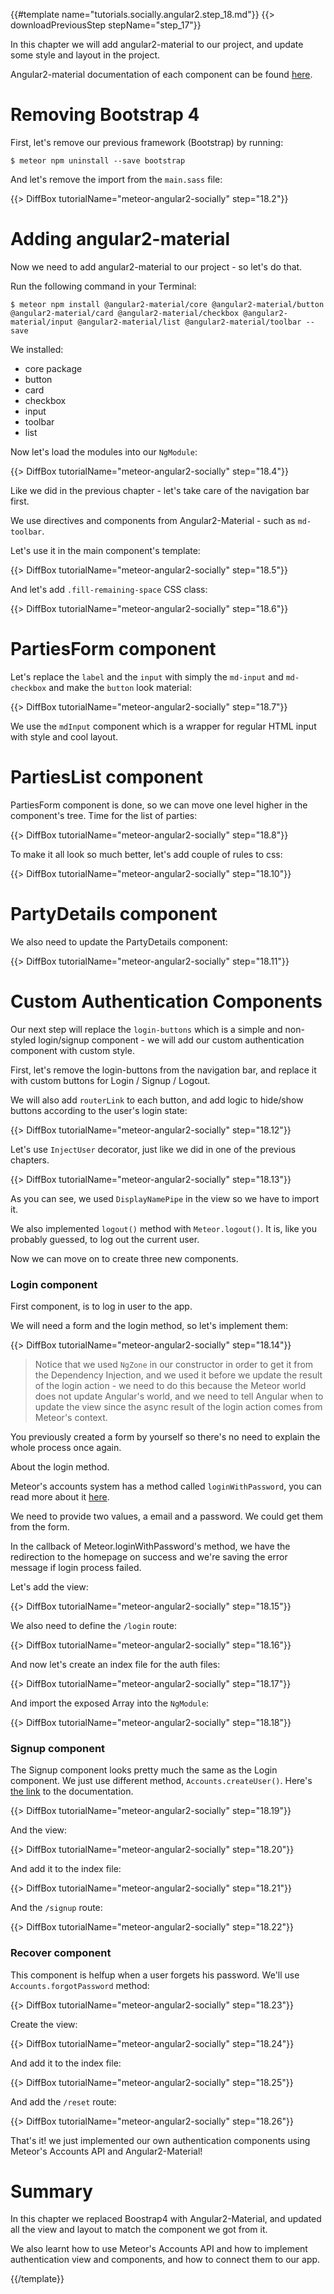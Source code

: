 {{#template name="tutorials.socially.angular2.step_18.md"}}
{{> downloadPreviousStep stepName="step_17"}}

In this chapter we will add angular2-material to our project, and update some style and layout in the project.

Angular2-material documentation of each component can be found [here](https://github.com/angular/material2/tree/master/src/components).

# Removing Bootstrap 4

First, let's remove our previous framework (Bootstrap) by running:

    $ meteor npm uninstall --save bootstrap

And let's remove the import from the `main.sass` file:

{{> DiffBox tutorialName="meteor-angular2-socially" step="18.2"}}

# Adding angular2-material

Now we need to add angular2-material to our project - so let's do that.

Run the following command in your Terminal:

    $ meteor npm install @angular2-material/core @angular2-material/button @angular2-material/card @angular2-material/checkbox @angular2-material/input @angular2-material/list @angular2-material/toolbar --save

We installed:

- core package
- button
- card
- checkbox
- input
- toolbar
- list

Now let's load the modules into our `NgModule`:

{{> DiffBox tutorialName="meteor-angular2-socially" step="18.4"}}

Like we did in the previous chapter - let's take care of the navigation bar first.

We use directives and components from Angular2-Material - such as `md-toolbar`.

Let's use it in the main component's template:

{{> DiffBox tutorialName="meteor-angular2-socially" step="18.5"}}

And let's add `.fill-remaining-space` CSS class:

{{> DiffBox tutorialName="meteor-angular2-socially" step="18.6"}}

# PartiesForm component

Let's replace the `label` and the `input` with simply the `md-input` and `md-checkbox` and make the `button` look material:

{{> DiffBox tutorialName="meteor-angular2-socially" step="18.7"}}

We use the `mdInput` component which is a wrapper for regular HTML input with style and cool layout.

# PartiesList component

PartiesForm component is done, so we can move one level higher in the component's tree. Time for the list of parties:

{{> DiffBox tutorialName="meteor-angular2-socially" step="18.8"}}

To make it all look so much better, let's add couple of rules to css:

{{> DiffBox tutorialName="meteor-angular2-socially" step="18.10"}}

# PartyDetails component

We also need to update the PartyDetails component:

{{> DiffBox tutorialName="meteor-angular2-socially" step="18.11"}}

# Custom Authentication Components

Our next step will replace the `login-buttons` which is a simple and non-styled login/signup component - we will add our custom authentication component with custom style.

First, let's remove the login-buttons from the navigation bar, and replace it with custom buttons for Login / Signup / Logout.

We will also add `routerLink` to each button, and add logic to hide/show buttons according to the user's login state:

{{> DiffBox tutorialName="meteor-angular2-socially" step="18.12"}}

Let's use `InjectUser` decorator, just like we did in one of the previous chapters.

{{> DiffBox tutorialName="meteor-angular2-socially" step="18.13"}}

As you can see, we used `DisplayNamePipe` in the view so we have to import it.

We also implemented `logout()` method with `Meteor.logout()`. It is, like you probably guessed, to log out the current user.

Now we can move on to create three new components.

### Login component

First component, is to log in user to the app.

We will need a form and the login method, so let's implement them:

{{> DiffBox tutorialName="meteor-angular2-socially" step="18.14"}}

> Notice that we used `NgZone` in our constructor in order to get it from the Dependency Injection, and we used it before we update the result of the login action - we need to do this because the Meteor world does not update Angular's world, and we need to tell Angular when to update the view since the async result of the login action comes from Meteor's context.

You previously created a form by yourself so there's no need to explain the whole process once again.

About the login method.

Meteor's accounts system has a method called `loginWithPassword`, you can read more about it [here](http://docs.meteor.com/api/accounts.html#Meteor-loginWithPassword).

We need to provide two values, a email and a password. We could get them from the form.

In the callback of Meteor.loginWithPassword's method, we have the redirection to the homepage on success and we're saving the error message if login process failed.

Let's add the view:

{{> DiffBox tutorialName="meteor-angular2-socially" step="18.15"}}

We also need to define the `/login` route:

{{> DiffBox tutorialName="meteor-angular2-socially" step="18.16"}}

And now let's create an index file for the auth files:

{{> DiffBox tutorialName="meteor-angular2-socially" step="18.17"}}

And import the exposed Array into the `NgModule`:

{{> DiffBox tutorialName="meteor-angular2-socially" step="18.18"}}

### Signup component

The Signup component looks pretty much the same as the Login component. We just use different method, `Accounts.createUser()`. Here's [the link](http://docs.meteor.com/api/passwords.html#Accounts-createUser) to the documentation.

{{> DiffBox tutorialName="meteor-angular2-socially" step="18.19"}}

And the view:

{{> DiffBox tutorialName="meteor-angular2-socially" step="18.20"}}

And add it to the index file:

{{> DiffBox tutorialName="meteor-angular2-socially" step="18.21"}}

And the `/signup` route:

{{> DiffBox tutorialName="meteor-angular2-socially" step="18.22"}}

### Recover component

This component is helfup when a user forgets his password. We'll use `Accounts.forgotPassword` method:

{{> DiffBox tutorialName="meteor-angular2-socially" step="18.23"}}

Create the view:

{{> DiffBox tutorialName="meteor-angular2-socially" step="18.24"}}

And add it to the index file:

{{> DiffBox tutorialName="meteor-angular2-socially" step="18.25"}}

And add the `/reset` route:

{{> DiffBox tutorialName="meteor-angular2-socially" step="18.26"}}

That's it! we just implemented our own authentication components using Meteor's Accounts API and Angular2-Material!

# Summary

In this chapter we replaced Boostrap4 with Angular2-Material, and updated all the view and layout to match the component we got from it.

We also learnt how to use Meteor's Accounts API and how to implement authentication view and components, and how to connect them to our app.

{{/template}}
